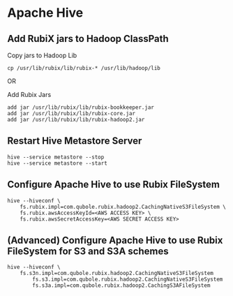 # Apache Hive

## Add RubiX jars to Hadoop ClassPath

Copy jars to Hadoop Lib

    cp /usr/lib/rubix/lib/rubix-* /usr/lib/hadoop/lib 
    
OR

Add Rubix Jars

    add jar /usr/lib/rubix/lib/rubix-bookkeeper.jar
    add jar /usr/lib/rubix/lib/rubix-core.jar
    add jar /usr/lib/rubix/lib/rubix-hadoop2.jar

## Restart Hive Metastore Server

    hive --service metastore --stop
    hive --service metastore --start

## Configure Apache Hive to use Rubix FileSystem

    hive --hiveconf \
	    fs.rubix.impl=com.qubole.rubix.hadoop2.CachingNativeS3FileSystem \
	    fs.rubix.awsAccessKeyId=<AWS ACCESS KEY> \
	    fs.rubix.awsSecretAccessKey=<AWS SECRET ACCESS KEY>

## (Advanced) Configure Apache Hive to use Rubix FileSystem for S3 and S3A schemes
    hive --hiveconf \
	    fs.s3n.impl=com.qubole.rubix.hadoop2.CachingNativeS3FileSystem
            fs.s3.impl=com.qubole.rubix.hadoop2.CachingNativeS3FileSystem
            fs.s3a.impl=com.qubole.rubix.hadoop2.CachingS3AFileSystem
